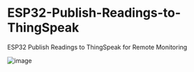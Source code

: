 # ESP32-Publish-Readings-to-ThingSpeak
ESP32 Publish Readings to ThingSpeak for Remote Monitoring

![image](https://github.com/user-attachments/assets/026d9e17-2143-4d56-981a-0249f13e9437)

